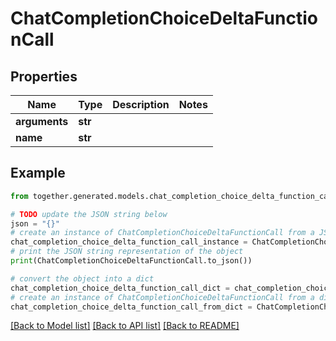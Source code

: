 # ChatCompletionChoiceDeltaFunctionCall


## Properties

Name | Type | Description | Notes
------------ | ------------- | ------------- | -------------
**arguments** | **str** |  |
**name** | **str** |  |

## Example

```python
from together.generated.models.chat_completion_choice_delta_function_call import ChatCompletionChoiceDeltaFunctionCall

# TODO update the JSON string below
json = "{}"
# create an instance of ChatCompletionChoiceDeltaFunctionCall from a JSON string
chat_completion_choice_delta_function_call_instance = ChatCompletionChoiceDeltaFunctionCall.from_json(json)
# print the JSON string representation of the object
print(ChatCompletionChoiceDeltaFunctionCall.to_json())

# convert the object into a dict
chat_completion_choice_delta_function_call_dict = chat_completion_choice_delta_function_call_instance.to_dict()
# create an instance of ChatCompletionChoiceDeltaFunctionCall from a dict
chat_completion_choice_delta_function_call_from_dict = ChatCompletionChoiceDeltaFunctionCall.from_dict(chat_completion_choice_delta_function_call_dict)
```
[[Back to Model list]](../README.md#documentation-for-models) [[Back to API list]](../README.md#documentation-for-api-endpoints) [[Back to README]](../README.md)
